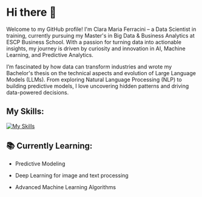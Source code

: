 # Hi there 👋

<!--
**claraferrax/claraferrax** is a ✨ _special_ ✨ repository because its `README.md` (this file) appears on your GitHub profile.

Here are some ideas to get you started:

- 🔭 I’m currently working on ...
- 🌱 I’m currently learning ...
- 👯 I’m looking to collaborate on ...
- 🤔 I’m looking for help with ...
- 💬 Ask me about ...
- 📫 How to reach me: ... 
- 😄 Pronouns: ...
- ⚡ Fun fact: ...
-->

Welcome to my GitHub profile! I'm Clara Maria Ferracini – a Data Scientist in training, currently pursuing my Master's in Big Data & Business Analytics at ESCP Business School. With a passion for turning data into actionable insights, my journey is driven by curiosity and innovation in AI, Machine Learning, and Predictive Analytics.

I’m fascinated by how data can transform industries and wrote my Bachelor's thesis on the technical aspects and evolution of Large Language Models (LLMs). From exploring Natural Language Processing (NLP) to building predictive models, I love uncovering hidden patterns and driving data-powered decisions.

## My Skills: 
[![My Skills](https://skillicons.dev/icons?i=python,sklearn,pytorch,tensorflow,vscode,r,matlab,mysql,anaconda,bash,html,css,django,git,github)](https://skillicons.dev)

## 📚 Currently Learning:

- Predictive Modeling

- Deep Learning for image and text processing

- Advanced Machine Learning Algorithms





